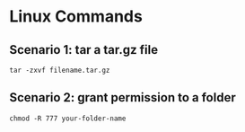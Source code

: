 # Linux Commands

## Scenario 1: tar a tar.gz file
```
tar -zxvf filename.tar.gz
```

## Scenario 2: grant permission to a folder
```
chmod -R 777 your-folder-name
```